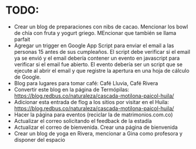 # TODO:
- Crear un blog de preparaciones con nibs de cacao. Mencionar los bowl de chía con fruta y yogurt griego. MEncionar que también se llama parfait
- Agregar un trigger en Google App Script para enviar el email a las personas 15 antes de sus cumpleaños. El script debe verificar si el email ya se envió y el email debería contener un evento en javascript para verificar si el email fue abierto. El evento debería ser un script que se ejecute al abrir el email y que registre la apertura en una hoja de cálculo de Google.
- Blog para lugares para tomar café: Café Lluvia, Café Rivera
- Convertir este blog en la página de Termópilas: https://blog.redbus.co/naturaleza/cascada-motilona-paicol-huila/
- Adicionar esta entrada de flog a los sitios por visitar en el Huila: https://blog.redbus.co/naturaleza/cascada-motilona-paicol-huila/
- Hacer la página para eventos (reciclar la de matrimonios.com.co)
- Actualizar el correo solicitando el feedback de la estadía
- Actualizar el correo de bienvenida. Crear una página de bienvenida
- Crear un blog de yoga en Rivera, mencionar a Gina como profesora y disponer del espacio